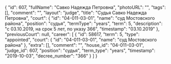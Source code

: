 {
    "id": 607,
    "fullName": "Савко Надежда Петровна",
    "photoURL": "",
    "tags": [],
    "comment": "",
    "layout": "judge",
    "title": "Судья Савко Надежда Петровна",
    "court": {
        "id": "04-011-03-01",
        "name": "суд Мостовского района",
        "position": "судья",
        "termType": "years",
        "term": 5,
        "description": "c 03.10.2019, на срок 5 лет, по указу 366",
        "timestamp": "03.10.2019"
    },
    "previousCourt": null,
    "career": [
        {
            "id": 58617,
            "term": 5,
            "type": "appointed",
            "court": {
                "id": "04-011-03-01",
                "name": "суд Мостовского района"
            },
            "extra": [],
            "comment": "",
            "house_id": "04-011-03-01",
            "judge_id": 607,
            "position": "судья",
            "term_type": "years",
            "timestamp": "2019-10-03",
            "decree_number": "366"
        }
    ]
}